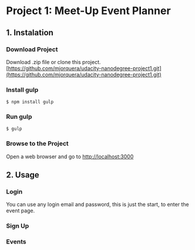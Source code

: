 # Project 1: Meet-Up Event Planner
## 1. Instalation

### Download Project

Download .zip file or clone this project.
[https://github.com/mjorquera/udacity-nanodegree-project1.git](https://github.com/mjorquera/udacity-nanodegree-project1.git)

### Install gulp
```
$ npm install gulp
```

### Run gulp

```
$ gulp
```

### Browse to the Project
Open a web browser and go to [http://localhost:3000](http://localhost:3000)

## 2. Usage

### Login

You can use any login email and password, this is just the start, to enter the event page.

### Sign Up

### Events
